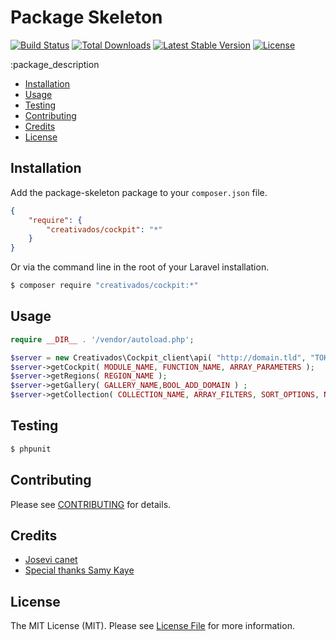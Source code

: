 Package Skeleton
================

[![Build Status](http://img.shields.io/travis/SammyK/package-skeleton.svg)](https://github.com/vampireJSV/cockpit_client)
[![Total Downloads](http://img.shields.io/packagist/dm/sammyk/package-skeleton.svg)](https://packagist.org/packages/creativados/cockpit)
[![Latest Stable Version](http://img.shields.io/packagist/v/sammyk/package-skeleton.svg)](https://packagist.org/packages/creativados/cockpit)
[![License](http://img.shields.io/badge/license-MIT-lightgrey.svg)](https://github.com/vampireJSV/cockpit_client/blob/master/LICENSE)


:package_description

- [Installation](#installation)
- [Usage](#usage)
- [Testing](#testing)
- [Contributing](#contributing)
- [Credits](#credits)
- [License](#license)


Installation
------------

Add the package-skeleton package to your `composer.json` file.

``` json
{
    "require": {
        "creativados/cockpit": "*"
    }
}
```

Or via the command line in the root of your Laravel installation.

``` bash
$ composer require "creativados/cockpit:*"
```

Usage
-----

``` php
require __DIR__ . '/vendor/autoload.php';

$server = new Creativados\Cockpit_client\api( "http://domain.tld", "TOKEN_ID" );
$server->getCockpit( MODULE_NAME, FUNCTION_NAME, ARRAY_PARAMETERS );
$server->getRegions( REGION_NAME );
$server->getGallery( GALLERY_NAME,BOOL_ADD_DOMAIN ) ;
$server->getCollection( COLLECTION_NAME, ARRAY_FILTERS, SORT_OPTIONS, NUMBER_LIMIT_ELEMENTS, NUMBER_SKIP_ELEMENTS ) ;

```


Testing
-------

``` bash
$ phpunit
```


Contributing
------------

Please see [CONTRIBUTING](https://github.com/vampireJSV/cockpit_client/blob/master/CONTRIBUTING.md) for details.


Credits
-------

- [Josevi canet](https://github.com/vampireJSV)
- [Special thanks Samy Kaye](https://github.com/SammyK)


License
-------

The MIT License (MIT). Please see [License File](https://github.com/SammyK/package-skeleton/blob/master/LICENSE) for more information.

